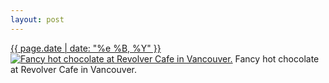 ```yaml
---
layout: post
---
```


<p>
  <time><a href="/385">{{ page.date | date: "%e %B, %Y" }}</a></time>
  <a href="/385"><img src="{{ site.assets_url }}/385-484.jpg" srcset="{{ site.assets_url }}/385-968.jpg 968w, {{ site.assets_url }}/385-726.jpg 726w, {{ site.assets_url }}/385-484.jpg 484w, {{ site.assets_url }}/385-242.jpg 242w" sizes="(min-width: 700px) 50vw, calc(100vw - 2rem)" alt="Fancy hot chocolate at Revolver Cafe in Vancouver." /></a>
  <span>Fancy hot chocolate at Revolver Cafe in Vancouver.</span>
</p>
